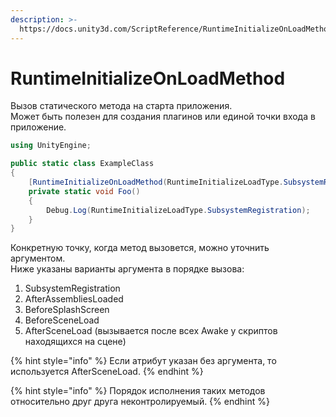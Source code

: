 ```yaml
---
description: >-
  https://docs.unity3d.com/ScriptReference/RuntimeInitializeOnLoadMethodAttribute.html
---
```


# RuntimeInitializeOnLoadMethod

Вызов статического метода на старта приложения.   
Может быть полезен для создания плагинов или единой точки входа в приложение.

```csharp
using UnityEngine;

public static class ExampleClass 
{
    [RuntimeInitializeOnLoadMethod(RuntimeInitializeLoadType.SubsystemRegistration)]
    private static void Foo() 
    {
        Debug.Log(RuntimeInitializeLoadType.SubsystemRegistration);
    }
}
```

Конкретную точку, когда метод вызовется, можно уточнить аргументом.  
Ниже указаны варианты аргумента в порядке вызова:

1. SubsystemRegistration 
2. AfterAssembliesLoaded
3. BeforeSplashScreen
4. BeforeSceneLoad
5. AfterSceneLoad \(вызывается после всех Awake у скриптов находящихся на сцене\)

{% hint style="info" %}
Если атрибут указан без аргумента, то используется AfterSceneLoad.
{% endhint %}

{% hint style="info" %}
Порядок исполнения таких методов относительно друг друга неконтролируемый.
{% endhint %}

